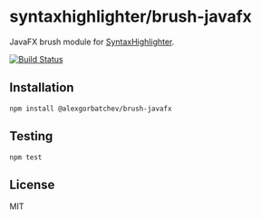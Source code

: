 # syntaxhighlighter/brush-javafx

JavaFX brush module for [SyntaxHighlighter](https://github.com/syntaxhighlighter).

[![Build Status](https://travis-ci.org/syntaxhighlighter/brush-javafx.svg)](https://travis-ci.org/syntaxhighlighter/brush-javafx)

## Installation

    npm install @alexgorbatchev/brush-javafx

## Testing

    npm test

## License

MIT
